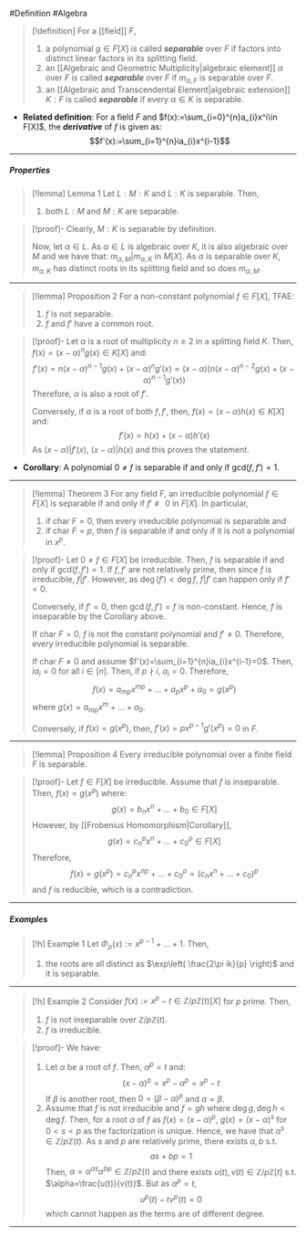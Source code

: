 #Definition #Algebra 

> [!definition]
> For a [[field]] $F$, 
> 1. a polynomial $g\in F[X]$ is called ***separable*** over $F$ if factors into distinct linear factors in its splitting field.
> 2. an [[Algebraic and Geometric Multiplicity|algebraic element]] $\alpha$ over $F$ is called ***separable*** over $F$ if $m_{\alpha,F}$ is separable over $F$.
> 3. an [[Algebraic and Transcendental Element|algebraic extension]] $K:F$ is called ***separable*** if every $\alpha\in K$ is separable.
- **Related definition**: For a field $F$ and $f(x):=\sum_{i=0}^{n}a_{i}x^i\in F[X]$, the ***derivative*** of $f$ is given as: $$f'(x):=\sum_{i=1}^{n}ia_{i}x^{i-1}$$
---
##### Properties
> [!lemma] Lemma 1
> Let $L:M:K$ and $L:K$ is separable. Then, 
> 1. both $L:M$ and $M:K$ are separable.

> [!proof]-
> Clearly, $M:K$ is separable by definition. 
> 
> Now, let $\alpha\in L$. As $\alpha\in L$ is algebraic over $K$, it is also algebraic over $M$ and we have that: $m_{\alpha,M}|m_{\alpha,K}$ in $M[X]$. As $\alpha$ is separable over $K$, $m_{\alpha,K}$ has distinct roots in its splitting field and so does $m_{\alpha,M}$. 
> 
---
> [!lemma] Proposition 2
> For a non-constant polynomial $f\in F[X]$, TFAE:
> 1. $f$ is not separable.
> 2. $f$ and $f'$ have a common root.

> [!proof]-
> Let $\alpha$ is a root of multiplicity $n\geq 2$ in a splitting field $K$. Then, $f(x)=(x-\alpha)^ng(x)\in K[X]$ and: $$f'(x)=n(x-\alpha)^{n-1}g(x)+(x-\alpha)^ng'(x)=(x-\alpha)(n(x-\alpha)^{n-2}g(x)+(x-\alpha)^{n-1}g'(x))$$Therefore, $\alpha$ is also a root of $f'$.
> 
> Conversely, if $\alpha$ is a root of both $f,f'$, then, $f(x)=(x-\alpha)h(x)\in K[X]$ and: $$f'(x)=h(x)+(x-\alpha)h'(x)$$As $(x-\alpha)|f'(x)$, $(x-\alpha)|h(x)$ and this proves the statement.
- **Corollary**: A polynomial $0\neq f$ is separable if and only if $\text{gcd}(f,f')=1$. 
---
> [!lemma] Theorem 3
> For any field $F$, an irreducible polynomial $f\in F[X]$ is separable if and only if $f'\not\equiv 0$ in $F[X]$. In particular, 
> 1. if $\text{char }F=0$, then every irreducible polynomial is separable and 
> 2. if $\text{char }F=p$, then $f$ is separable if and only if it is not a polynomial in $x^p$.

> [!proof]-
> Let $0\neq f\in F[X]$ be irreducible. Then, $f$ is separable if and only if $\text{gcd}(f,f')=1$. If $f,f'$ are not relatively prime, then since $f$ is irreducible, $f|f'$. However, as $\deg(f')<\deg f$, $f|f'$ can happen only if $f'=0$. 
> 
> Conversely, if $f'=0$, then $\gcd(f,f')=f$ is non-constant. Hence, $f$ is inseparable by the Corollary above. 
> 
> If $\text{char }F=0$, $f$ is not the constant polynomial and $f'\neq 0$. Therefore, every irreducible polynomial is separable.
> 
> If $\text{char }F\neq 0$ and assume $f'(x)=\sum_{i=1}^{n}ia_{i}x^{i-1}=0$. Then, $ia_{i}=0$ for all $i\in[n]$. Then, if $p\nmid i$, $a_{i}=0$. Therefore, $$f(x)=a_{mp}x^{mp}+\dots+a_{p}x^p+a_{0}=g(x^p)$$where $g(x)=a_{mp}x^m+\dots+a_{0}$. 
> 
> Conversely, if $f(x)=g(x^p)$, then, $f'(x)=px^{p-1}g'(x^p)=0$ in $F$.
---
> [!lemma] Proposition 4
> Every irreducible polynomial over a finite field $F$ is separable.

> [!proof]-
> Let $f\in F[X]$ be irreducible. Assume that $f$ is inseparable. Then,  $f(x)=g(x^p)$ where: $$g(x)=b_{n}x^n+\dots+b_{0}\in F[X]$$However, by [[Frobenius Homomorphism|Corollary]], $$g(x)=c_{n}^px^n+\dots+c_{0}^p\in F[X]$$Therefore, $$f(x)=g(x^p)=c_{n}^px^{np}+\dots+c_{0}^p=(c_{n}x^n+\dots+c_{0})^p$$and $f$ is reducible, which is a contradiction.
---
##### Examples
> [!h] Example 1
> Let $\Phi_{p}(x):=x^{p-1}+\dots+1$. Then, 
> 1. the roots are all distinct as $\exp\left( \frac{2\pi ik}{p} \right)$ and it is separable.
---
> [!h] Example 2
> Consider $f(x):=x^p-t\in \mathbb{Z}/p\mathbb{Z}(t)[X]$ for $p$ prime. Then, 
> 1. $f$ is not inseparable over $\mathbb{Z} / p\mathbb{Z}(t)$.
> 1. $f$ is irreducible.

> [!proof]-
> We have:
> 1. Let $\alpha$ be a root of $f$. Then, $\alpha^p=t$ and: $$(x-\alpha)^p=x^p-\alpha^p=x^p-t$$If $\beta$ is another root, then $0=(\beta-\alpha)^p$ and $\alpha=\beta$.
> 2. Assume that $f$ is not irreducible and $f=gh$ where $\deg g,\deg h<\deg f$. Then, for a root $\alpha$ of $f$ as $f(x)=(x-\alpha)^p$, $g(x)=(x-\alpha)^s$ for $0<s<p$ as the factorization is unique. Hence, we have that $\alpha^s\in \mathbb{Z} /p\mathbb{Z}(t)$. As $s$ and $p$ are relatively prime, there exists $a,b$ s.t. $$as+bp=1$$Then, $\alpha=\alpha^{as}\alpha^{bp}\in \mathbb{Z} /p\mathbb{Z}(t)$ and there exists $u(t),v(t)\in \mathbb{Z} / p\mathbb{Z}[t]$ s.t. $\alpha=\frac{u(t)}{v(t)}$. But as $\alpha^p=t$, $$u^p(t)-tv^p(t)=0$$which cannot happen as the terms are of different degree.
---
